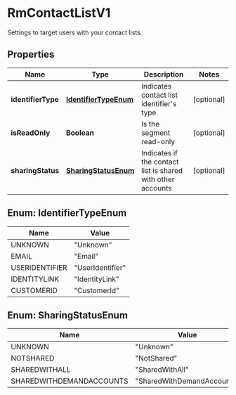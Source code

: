 

# RmContactListV1

Settings to target users with your contact lists.

## Properties

| Name | Type | Description | Notes |
|------------ | ------------- | ------------- | -------------|
|**identifierType** | [**IdentifierTypeEnum**](#IdentifierTypeEnum) | Indicates contact list identifier&#39;s type |  [optional] |
|**isReadOnly** | **Boolean** | Is the segment read-only |  [optional] |
|**sharingStatus** | [**SharingStatusEnum**](#SharingStatusEnum) | Indicates if the contact list is shared with other accounts |  [optional] |



## Enum: IdentifierTypeEnum

| Name | Value |
|---- | -----|
| UNKNOWN | &quot;Unknown&quot; |
| EMAIL | &quot;Email&quot; |
| USERIDENTIFIER | &quot;UserIdentifier&quot; |
| IDENTITYLINK | &quot;IdentityLink&quot; |
| CUSTOMERID | &quot;CustomerId&quot; |



## Enum: SharingStatusEnum

| Name | Value |
|---- | -----|
| UNKNOWN | &quot;Unknown&quot; |
| NOTSHARED | &quot;NotShared&quot; |
| SHAREDWITHALL | &quot;SharedWithAll&quot; |
| SHAREDWITHDEMANDACCOUNTS | &quot;SharedWithDemandAccounts&quot; |




